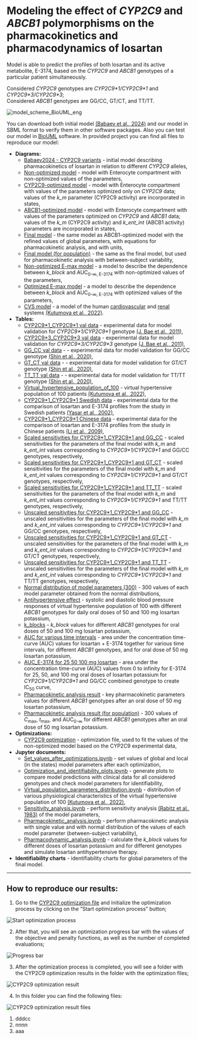 # Modeling the effect of _CYP2C9_ and _ABCB1_ polymorphisms on the pharmacokinetics and pharmacodynamics of losartan
Model is able to predict the profiles of both losartan and its active metabolite, E-3174, based on the _CYP2C9_ and _ABCB1_ genotypes of a particular patient simultaneously.

Considered  _CYP2C9_ genotypes are _CYP2C9\*1/CYP2C9\*1_ and _CYP2C9\*3/CYP2C9\*3_;<br>
Considered  _ABCB1_ genotypes are GG/CC, GT/CT, and TT/TT.

![model_scheme_BioUML_eng](https://github.com/DBgentech2023sirius/ABCB1/blob/main/Pictures/model_scheme_BioUML_eng.jpg?raw=true)

You can download both initial model [(Babaev et al., 2024)](https://doi.org/10.17537/2024.19.533) and our model in SBML format to verify them in other software packages.
Also you can test our model in [BioUML](https://sirius-web.org/bioumlweb/#de=data/Collaboration%20(git)/ABCB1_CYP2C9_losartan_metabolism/Data/Diagrams/Final%20model) software. In provided project you can find all files to reproduce our model:
* **Diagrams:**
    * <u>Babaev2024 - CYP2C9 variants</u> - initial model describing pharmacokinetics of losartan in relation to different _CYP2C9_ alleles,
    * <u>Non-optimized model</u> - model with Enterocyte compartment with non-optimized values of the parameters,
    * <u>CYP2C9-optimized model</u> - model with Enterocyte compartment with values of the parameters optimized only on _CYP2C9_ data; values of the _k_m_ parameter (CYP2C9 activity) are incorporated in states,
    * <u>ABCB1-optimized model</u> - model with Enterocyte compartment with values of the parameters optimized on _CYP2C9_ and _ABCB1_ data; values of the _k_m_ (CYP2C9 activity) and _k_ent_int_ (ABCB1 activity) parameters are incorporated in states,
    * <u>Final model</u> - the same model as ABCB1-optimized model with the refined values of global parameters, with equations for pharmacokinetic analysis, and with units,
    * <u>Final model (for population)</u> - the same as the final model, but used for pharmacokinetic analysis with between-subject variability,
    * <u>Non-optimized E-max model</u> - a model to describe the dependence between _k_block_ and AUC<sub>0-∞, E-3174</sub> with non-optimized values of the parameters,
    * <u>Optimized E-max model</u> - a model to describe the dependence between _k_block_ and AUC<sub>0-∞, E-3174</sub> with optimized values of the parameters,
    * <u>CVS model</u> - a model of the human <u>cardiovascular</u> and <u>renal</u> systems [(Kutumova et al., 2022)](https://doi.org/10.3389/fphys.2022.1070115).
* **Tables:**
  * <u>CYP2C9\*1_CYP2C9\*1 val data</u> - experimental data for model validation for _CYP2C9\*1/CYP2C9\*1_ genotype [(J. Bae et al., 2011)](https://doi.org/10.1038/aps.2011.100),
  * <u>CYP2C9\*3_CYP2C9\*3 val data</u> - experimental data for model validation for _CYP2C9\*3/CYP2C9\*3_ genotype [(J. Bae et al., 2011)](https://doi.org/10.1038/aps.2011.100),
  * <u>GG_CC val data</u> - - experimental data for model validation for GG/CC genotype [(Shin et al., 2020)](https://doi.org/10.1007/s12272-020-01294-3),
  * <u>GT_CT val data</u> - - experimental data for model validation for GT/CT genotype [(Shin et al., 2020)](https://doi.org/10.1007/s12272-020-01294-3),
  * <u>TT_TT val data</u> - - experimental data for model validation for TT/TT genotype [(Shin et al., 2020)](https://doi.org/10.1007/s12272-020-01294-3),
  * <u>Virtual_hypertensive_population_of_100</u> - virtual hypertensive population of 100 patients [(Kutumova et al., 2022)](https://doi.org/10.3389/fphys.2022.1070115),
  * <u>CYP2C9\*1_CYP2C9\*1 Swedish data</u> - experimental data for the comparison of losartan and E-3174 profiles from the study in Swedish patients [(Yasar et al., 2002)](https://doi.org/10.1067/mcp.2002.121216),
  * <u>CYP2C9\*1_CYP2C9\*1 Chinese data</u> - experimental data for the comparison of losartan and E-3174 profiles from the study in Chinese patients [(Li et al., 2009)](https://doi.org/10.1080/00498250903134435),
  * <u>Scaled sensitivities for CYP2C9\*1_CYP2C9\*1 and GG_CC</u> - scaled sensitivities for the parameters of the final model with _k_m_ and _k_ent_int_ values corresponding to _CYP2C9\*1/CYP2C9\*1_ and GG/CC genotypes, respectively,
  * <u>Scaled sensitivities for CYP2C9\*1_CYP2C9\*1 and GT_CT</u> - scaled sensitivities for the parameters of the final model with _k_m_ and _k_ent_int_ values corresponding to _CYP2C9\*1/CYP2C9\*1_ and GT/CT genotypes, respectively,
  * <u>Scaled sensitivities for CYP2C9\*1_CYP2C9\*1 and TT_TT</u> - scaled sensitivities for the parameters of the final model with _k_m_ and _k_ent_int_ values corresponding to _CYP2C9\*1/CYP2C9\*1_ and TT/TT genotypes, respectively,
  * <u>Unscaled sensitivities for CYP2C9\*1_CYP2C9\*1 and GG_CC</u> - unscaled sensitivities for the parameters of the final model with _k_m_ and _k_ent_int_ values corresponding to _CYP2C9\*1/CYP2C9\*1_ and GG/CC genotypes, respectively,
  * <u>Unscaled sensitivities for CYP2C9\*1_CYP2C9\*1 and GT_CT</u> - unscaled sensitivities for the parameters of the final model with _k_m_ and _k_ent_int_ values corresponding to _CYP2C9\*1/CYP2C9\*1_ and GT/CT genotypes, respectively,
  * <u>Unscaled sensitivities for CYP2C9\*1_CYP2C9\*1 and TT_TT</u> - unscaled sensitivities for the parameters of the final model with _k_m_ and _k_ent_int_ values corresponding to _CYP2C9\*1/CYP2C9\*1_ and TT/TT genotypes, respectively,
  * <u>Normal distribution of model parameters (300)</u> - 300 values of each model parameter obtained from the normal distributions,
  * <u>Antihypertensive effect</u> - systolic and diastolic blood pressure responses of virtual hypertensive population of 100 with different _ABCB1_ genotypes for daily oral doses of 50 and 100 mg losartan potassium,
  * <u>k_blocks</u> - _k_block_ values for different _ABCB1_ genotypes for oral doses of 50 and 100 mg losartan potassium,
  * <u>AUC for various time intervals</u> - area under the concentration time-curve (AUC) values for losartan + E-3174 together for various time intervals, for different _ABCB1_ genotypes, and for oral dose of 50 mg losartan potassium,
  * <u>AUC_E-3174 for 25 50 100 mg losartan</u> - area under the concentration time-curve (AUC) values from 0 to infinity for E-3174 for 25, 50, and 100 mg oral doses of losartan potassium for _CYP2C9\*1/CYP2C9\*1_ and GG/CC combined genotype to create IC<sub>50</sub> curve,
  * <u>Pharmacokinetic analysis result</u> - key pharmacokinetic parameters values for different _ABCB1_ genotypes after an oral dose of 50 mg losartan potassium,
  * <u>Pharmacokinetic analysis result (for population)</u> - 300 values of _C_<sub>max</sub>, _t_<sub>max</sub>, and AUC<sub>0-∞</sub> for different _ABCB1_ genotypes after an oral dose of 50 mg losartan potassium.
* **Optimizations:**
  * <u>CYP2C9 optimization</u> - optimization file, used to fit the values of the non-optimized model based on the CYP2C9 experimental data,
* **Jupyter documents:**
  * <u>Set_values_after_optimizations.ipynb</u> - set values of global and local (in the states) model parameters after each optimization,
  * <u>Optimization_and_identifiability_plots.ipynb</u> - generate plots to compare model predictions with clinical data for all considered genotypes and check model parameters for identifiability,
  * <u>Virtual_population_parameters_distribution.ipynb</u> - distribution of various physiological characteristics of the virtual hypertensive population of 100 [(Kutumova et al., 2022)](https://doi.org/10.3389/fphys.2022.1070115),
  * <u>Sensitivity_analysis.ipynb</u> - perform sensitivity analysis [(Rabitz et al., 1983)](https://doi.org/10.1146/ANNUREV.PC.34.100183.002223) of the model parameters,
  * <u>Pharmacokinetic_analysis.ipynb</u> - perform pharmacokinetic analysis with single value and with normal distribution of the values of each model parameter (between-subject variability),
  * <u>Pharmacodynamic_analysis.ipynb</u> - calculate the _k_block_ values for different doses of losartan potassium and for different genotypes and simulate losartan antihypertensive therapy.
* **Identifiability charts** - identifiability charts for global parameters of the final model.
___
## How to reproduce our results:
1. Go to the [CYP2C9 optimization file](https://sirius-web.org/bioumlweb/#de=data/Collaboration%20(git)/ABCB1_CYP2C9_losartan_metabolism/Data/Optimizations/CYP2C9%20optimization) and initialize the optimization process by clicking on the ”Start optimization process” button;

![Start optimization process](https://github.com/DBgentech2023sirius/ABCB1/blob/main/Pictures/Instructions/Start%20optimization%20process.png?raw=true)

2. After that, you will see an optimization progress bar with the values of the objective and penalty functions, as well as the number of completed evaluations;

![Progress bar](https://github.com/DBgentech2023sirius/ABCB1/blob/main/Pictures/Instructions/Progress%20bar.png?raw=true)

3. After the optimization process is completed, you will see a folder with the CYP2C9 optimization results in the folder with the optimization files;

![CYP2C9 optimization result](https://github.com/DBgentech2023sirius/ABCB1/blob/main/Pictures/Instructions/CYP2C9%20optimization%20result.png?raw=true)

4. In this folder you can find the following files:

![CYP2C9 optimization result files](https://github.com/DBgentech2023sirius/ABCB1/blob/main/Pictures/Instructions/CYP2C9%20optimization%20result%20files.png?raw=true)

   1. dddcc
   2. пппп
   3. ааа